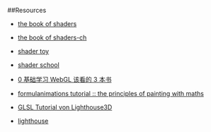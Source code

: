 ##Resources

* [the book of shaders](http://www.thebookofshaders.com/)

* [the book of shaders-ch](http://www.thebookofshaders.com/?lan=ch)

* [shader toy](https://www.shadertoy.com/)

* [shader school](https://www.npmjs.com/package/shader-school)

* [0 基础学习 WebGL 该看的 3 本书
](http://zhuanlan.zhihu.com/hacker-and-painter/20389905)

* [formulanimations tutorial :: the principles of painting with maths
](https://www.youtube.com/watch?v=0ifChJ0nJfM)

* [GLSL Tutorial von Lighthouse3D](http://zach.in.tu-clausthal.de/teaching/cg_literatur/glsl_tutorial/)
* [lighthouse](http://www.lighthouse3d.com/tutorials/)